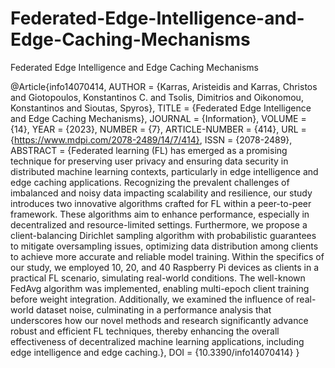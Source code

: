 # Federated-Edge-Intelligence-and-Edge-Caching-Mechanisms
Federated Edge Intelligence and Edge Caching Mechanisms 



@Article{info14070414,
AUTHOR = {Karras, Aristeidis and Karras, Christos and Giotopoulos, Konstantinos C. and Tsolis, Dimitrios and Oikonomou, Konstantinos and Sioutas, Spyros},
TITLE = {Federated Edge Intelligence and Edge Caching Mechanisms},
JOURNAL = {Information},
VOLUME = {14},
YEAR = {2023},
NUMBER = {7},
ARTICLE-NUMBER = {414},
URL = {https://www.mdpi.com/2078-2489/14/7/414},
ISSN = {2078-2489},
ABSTRACT = {Federated learning (FL) has emerged as a promising technique for preserving user privacy and ensuring data security in distributed machine learning contexts, particularly in edge intelligence and edge caching applications. Recognizing the prevalent challenges of imbalanced and noisy data impacting scalability and resilience, our study introduces two innovative algorithms crafted for FL within a peer-to-peer framework. These algorithms aim to enhance performance, especially in decentralized and resource-limited settings. Furthermore, we propose a client-balancing Dirichlet sampling algorithm with probabilistic guarantees to mitigate oversampling issues, optimizing data distribution among clients to achieve more accurate and reliable model training. Within the specifics of our study, we employed 10, 20, and 40 Raspberry Pi devices as clients in a practical FL scenario, simulating real-world conditions. The well-known FedAvg algorithm was implemented, enabling multi-epoch client training before weight integration. Additionally, we examined the influence of real-world dataset noise, culminating in a performance analysis that underscores how our novel methods and research significantly advance robust and efficient FL techniques, thereby enhancing the overall effectiveness of decentralized machine learning applications, including edge intelligence and edge caching.},
DOI = {10.3390/info14070414}
}


